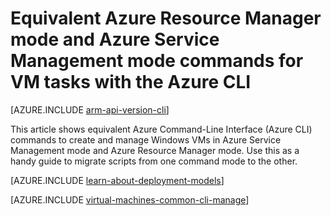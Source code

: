 <!-- ARM: tested -->

<properties
	pageTitle="Equivalent CLI commands for Windows VM tasks | Azure"
	description="Equivalent Azure CLI commands to create and manage Windows VMs in Azure Resource Manager and Azure Service Management modes"
	services="virtual-machines-windows"
	documentationCenter=""
	authors="dlepow"
	manager="timlt"
	editor=""
	tags="azure-resource-manager,azure-service-management"/>

<tags
	ms.service="virtual-machines-windows"
	ms.date="04/08/2016"
	wacn.date=""/>

# Equivalent Azure Resource Manager mode and Azure Service Management mode commands for VM tasks with the Azure CLI

[AZURE.INCLUDE [arm-api-version-cli](../includes/arm-api-version-cli.md)]

This article shows equivalent Azure Command-Line Interface (Azure CLI) commands to create and manage Windows VMs in Azure Service Management mode and Azure Resource Manager mode. Use this as a handy guide to migrate scripts from one command mode to the other. 

[AZURE.INCLUDE [learn-about-deployment-models](../includes/learn-about-deployment-models-both-include.md)]

[AZURE.INCLUDE [virtual-machines-common-cli-manage](../includes/virtual-machines-common-cli-manage.md)]
